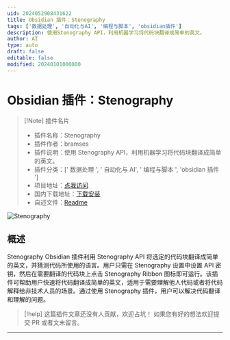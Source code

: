 ```yaml
---
uid: 2024052908431622
title: Obsidian 插件：Stenography
tags: ['数据处理', '自动化与AI', '编程与脚本', 'obsidian插件']
description: 使用Stenography API，利用机器学习将代码块翻译成简单的英文。
author: AI
type: auto
draft: false
editable: false
modified: 20240101000000
---
```


# Obsidian 插件：Stenography

> [!Note] 插件名片
> - 插件名称：Stenography
> - 插件作者：bramses
> - 插件说明：使用 Stenography API，利用机器学习将代码块翻译成简单的英文。
> - 插件分类：[' 数据处理 ', ' 自动化与 AI', ' 编程与脚本 ', 'obsidian 插件 ']
> - 项目地址：[点我访问](https://github.com/bramses/stenography-obsidian)
> - 国内下载地址：[下载安装](https://pkmer.cn/products/plugin/pluginMarket/?stenography-obsidian)
> - 自述文件：[Readme](https://ghproxy.net/https://raw.githubusercontent.com/bramses/stenography-obsidian/master/README.md)

![Stenography](https://cdn.pkmer.cn/covers/stenography-obsidian_new.gif!pkmer)

## 概述

Stenography Obsidian 插件利用 Stenography API 将选定的代码块翻译成简单的英文，并猜测代码所使用的语言。用户只需在 Stenography 设置中设置 API 密钥，然后在需要翻译的代码块上点击 Stenography Ribbon 图标即可运行。该插件可帮助用户快速将代码翻译成简单的英文，适用于需要理解他人代码或者将代码解释给非技术人员的场景。通过使用 Stenography 插件，用户可以解决代码翻译和理解的问题。

> [!help]
> 这篇插件文章还没有人贡献，欢迎占坑！
> 如果您有好的想法欢迎提交 PR 或者文末留言。

---




